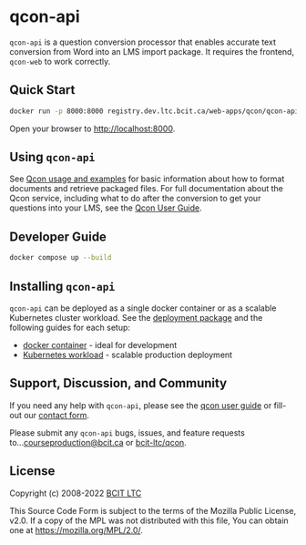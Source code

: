 # qcon-api

`qcon-api` is a question conversion processor that enables accurate text conversion from Word into an LMS import package. It requires the frontend, `qcon-web` to work correctly.

## Quick Start

```bash
docker run -p 8000:8000 registry.dev.ltc.bcit.ca/web-apps/qcon/qcon-api
```

Open your browser to [http://localhost:8000](http://localhost:8000).

## Using `qcon-api`

See [Qcon usage and examples](https://qcon-user-guide.dev.ltc.bcit.ca) for basic information about how to format documents and retrieve packaged files. For full documentation about the Qcon service, including what to do after the conversion to get your questions into your LMS, see the [Qcon User Guide](https://qcon-user-guide.dev.ltc.bcit.ca).

## Developer Guide

```bash
docker compose up --build
```

## Installing `qcon-api`

`qcon-api` can be deployed as a single docker container or as a scalable Kubernetes cluster workload. See the [deployment package](https://issues.ltc.bcit.ca/deployments/) and the following guides for each setup:

* [docker container](https://issues.ltc.bcit.ca/deployments/) - ideal for development
* [Kubernetes workload](https://issues.ltc.bcit.ca/deployments/) - scalable production deployment

## Support, Discussion, and Community

If you need any help with `qcon-api`, please see the [qcon user guide](https://qcon-user-guide.dev.ltc.bcit.ca) or fill-out our [contact form](https://issues.ltc.bcit.ca/web-apps/qcon/qcon-user-guide).

Please submit any `qcon-api` bugs, issues, and feature requests to...[courseproduction@bcit.ca](mailto:courseproduction@bcit.ca) or [bcit-ltc/qcon](https://issues.ltc.bcit.ca/web-apps/qcon/qcon-user-guide).

## License

Copyright (c) 2008-2022 [BCIT LTC](https://bcit.ca/ltc)

This Source Code Form is subject to the terms of the Mozilla Public
License, v2.0. If a copy of the MPL was not distributed with this
file, You can obtain one at <https://mozilla.org/MPL/2.0/>.
